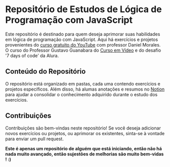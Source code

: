# Repositório de Estudos de Lógica de Programação com JavaScript 

Este repositório é destinado para quem deseja aprimorar suas habilidades em lógica de programação com JavaScript. Aqui há exercícios e projetos provenientes do [curso gratuito do YouTube](https://www.youtube.com/watch?v=lxb567HEn8k&list=PL1dUY2RYa2RidB3B134ywckDyf-FOwbv7) com professor Daniel Morales. O curso do Professor Gustavo Guanabara do [Curso em Vídeo](https://www.cursoemvideo.com/curso/javascript/) e do desafio '7 days of code' da Alura.

## Conteúdo do Repositório

O repositório está organizado em pastas, cada uma contendo exercícios e projetos específicos. Além disso, há alumas anotações e resumos no [Notion](https://www.notion.so/L-gica-de-Programa-o-85a5bd25f0ce4628bdf42f4397a7592d) para ajudar a consolidar o conhecimento adquirido durante o estudo dos exercícios.

## Contribuições
Contribuições são bem-vindas neste repositório! Se você deseja adicionar novos exercícios ou projetos, ou aprimorar os existentes, sinta-se à vontade para enviar um pull request.

<b> Este é apenas um repositório de alguém que está iniciando, então não há nada muito avançado, então sujestões de melhorias são muito bem-vidas ! :)

